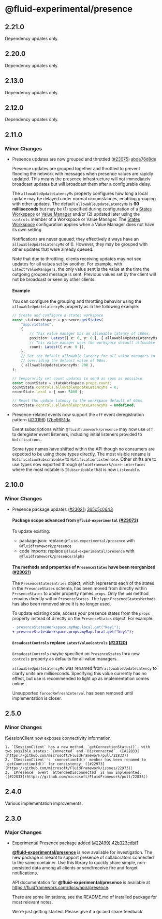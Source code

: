 # @fluid-experimental/presence

## 2.21.0

Dependency updates only.

## 2.20.0

Dependency updates only.

## 2.13.0

Dependency updates only.

## 2.12.0

Dependency updates only.

## 2.11.0

### Minor Changes

-   Presence updates are now grouped and throttled ([#23075](https://github.com/microsoft/FluidFramework/pull/23075)) [abde76d8de](https://github.com/microsoft/FluidFramework/commit/abde76d8decbaf2cde8aac68b3fa061a0fe75d92)

    Presence updates are grouped together and throttled to prevent flooding the network with messages when presence values are rapidly updated. This means the presence infrastructure will not immediately broadcast updates but will broadcast them after a configurable delay.

    The `allowableUpdateLatencyMs` property configures how long a local update may be delayed under normal circumstances,
    enabling grouping with other updates. The default `allowableUpdateLatencyMs` is **60 milliseconds** but may be (1)
    specified during configuration of a [States
    Workspace](https://github.com/microsoft/FluidFramework/tree/main/packages/framework/presence#states-workspace)
    or [Value
    Manager](https://github.com/microsoft/FluidFramework/tree/main/packages/framework/presence#value-managers)
    and/or (2) updated later using the `controls` member of a Workspace or Value Manager. The [States
    Workspace](https://github.com/microsoft/FluidFramework/tree/main/packages/framework/presence#states-workspace)
    configuration applies when a Value Manager does not have its own setting.

    Notifications are never queued; they effectively always have an `allowableUpdateLatencyMs` of 0. However, they may be grouped with other updates that were already queued.

    Note that due to throttling, clients receiving updates may not see updates for all values set by another. For example,
    with `Latest*ValueManagers`, the only value sent is the value at the time the outgoing grouped message is sent. Previous
    values set by the client will not be broadcast or seen by other clients.

    #### Example

    You can configure the grouping and throttling behavior using the `allowableUpdateLatencyMs` property as in the following example:

    ```ts
    // Create and configure a states workspace
    const stateWorkspace = presence.getStates(
    	"app:v1states",
    	{
    		// This value manager has an allowable latency of 100ms.
    		position: Latest({ x: 0, y: 0 }, { allowableUpdateLatencyMs: 100 }),
    		// This value manager uses the workspace default allowable latency of 60ms.
    		count: Latest({ num: 0 }),
    	},
    	// Set the default allowable latency for all value managers in this workspace to 200ms,
    	// overriding the default value of 60ms.
    	{ allowableUpdateLatencyMs: 200 },
    );

    // Temporarily set count updates to send as soon as possible.
    const countState = stateWorkspace.props.count;
    countState.controls.allowableUpdateLatencyMs = 0;
    countState.local = { num: 5000 };

    // Reset the update latency to the workspace default of 60ms.
    countState.controls.allowableUpdateLatencyMs = undefined;
    ```

-   Presence-related events now support the `off` event deregistration pattern ([#23196](https://github.com/microsoft/FluidFramework/pull/23196)) [f7be9651da](https://github.com/microsoft/FluidFramework/commit/f7be9651daeba09853627c0953e5969a60674ce3)

    Event subscriptions within `@fluidframework/presence` may now use `off` to deregister event listeners, including initial listeners provided to `Notifications`.

    Some type names have shifted within the API though no consumers are expected to be using those types directly. The most visible rename is `NotificationSubscribable` to `NotificationListenable`. Other shifts are to use types now exported through `@fluidframework/core-interfaces` where the most notable is `ISubscribable` that is now `Listenable`.

## 2.10.0

### Minor Changes

-   Presence package updates ([#23021](https://github.com/microsoft/FluidFramework/pull/23021)) [365c5c0643](https://github.com/microsoft/FluidFramework/commit/365c5c06437ea27786385fe1caae8b4ddfbe7480)

    #### Package scope advanced from `@fluid-experimental` ([#23073](https://github.com/microsoft/FluidFramework/pull/23073))

    To update existing:

    -   package.json: replace `@fluid-experimental/presence` with `@fluidframework/presence`
    -   code imports: replace `@fluid-experimental/presence` with `@fluidframework/presence/alpha`

    #### The methods and properties of `PresenceStates` have been reorganized ([#23021](https://github.com/microsoft/FluidFramework/pull/23021))

    The `PresenceStatesEntries` object, which represents each of the states in the `PresenceStates` schema, has been moved from directly within `PresenceStates` to under property names `props`. Only the `add` method remains directly within `PresenceStates`. The type `PresenceStatesMethods` has also been removed since it is no longer used.

    To update existing code, access your presence states from the `props` property instead of directly on the `PresenceStates` object. For example:

    ```patch
    - presenceStatesWorkspace.myMap.local.get("key1");
    + presenceStatesWorkspace.props.myMap.local.get("key1");
    ```

    #### `BroadcastControls` replace `LatestValueControls` ([#23120](https://github.com/microsoft/FluidFramework/pull/23120))

    `BroadcastControls` maybe specified on `PresenceStates` thru new `controls` property as defaults for all value managers.

    `allowableUpdateLatencyMs` was renamed from `allowableUpdateLatency` to clarify units are milliseconds. Specifying this value currently has no effect, but use is recommended to light up as implementation comes online.

    Unsupported `forcedRefreshInterval` has been removed until implementation is closer.

## 2.5.0

### Minor Changes

ISessionClient now exposes connectivity information

    1. `ISessionClient` has a new method, `getConnectionStatus()`, with two possible states: `Connected` and `Disconnected`. ([#22833](https://github.com/microsoft/FluidFramework/pull/22833))
    2. `ISessionClient`'s `connectionId()` member has been renamed to `getConnectionId()` for consistency. ([#22973](https://github.com/microsoft/FluidFramework/issues/22973))
    3. `IPresence` event `attendeeDisconnected` is now implemented. ([#22833](https://github.com/microsoft/FluidFramework/pull/22833))

## 2.4.0

Various implementation improvements.

## 2.3.0

### Major Changes

-   Experimental Presence package added ([#22499](https://github.com/microsoft/FluidFramework/pull/22499)) [42b323cdbf1](https://github.com/microsoft/FluidFramework/commit/42b323cdbf129c897cf9bb51c1f1b9de5642ef8a)

    **[@fluid-experimental/presence](https://github.com/microsoft/FluidFramework/tree/main/packages/framework/presence#readme)** is now available for investigation. The new package is meant to support presence of collaborators connected to the same container. Use this library to quickly share simple, non-persisted data among all clients or send/receive fire and forget notifications.

    API documentation for **@fluid-experimental/presence** is available at <https://fluidframework.com/docs/apis/presence>.

    There are some limitations; see the README.md of installed package for most relevant notes.

    We're just getting started. Please give it a go and share feedback.
